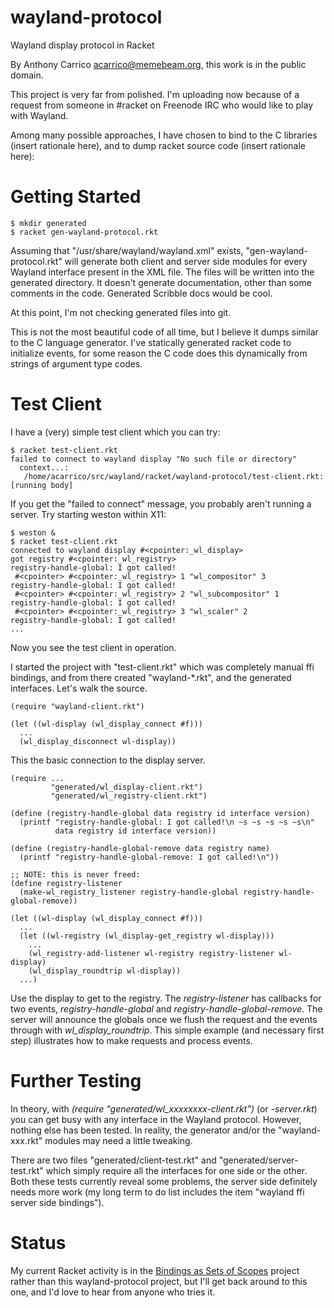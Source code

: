 # wayland-protocol
Wayland display protocol in Racket

By Anthony Carrico <acarrico@memebeam.org>, this work is in the public
domain.

This project is very far from polished. I'm uploading now because of a
request from someone in #racket on Freenode IRC who would like to play
with Wayland.

Among many possible approaches, I have chosen to bind to the C
libraries (insert rationale here), and to dump racket source code
(insert rationale here):

# Getting Started

```
$ mkdir generated
$ racket gen-wayland-protocol.rkt
```

Assuming that "/usr/share/wayland/wayland.xml" exists,
"gen-wayland-protocol.rkt" will generate both client and server side
modules for every Wayland interface present in the XML file. The files
will be written into the generated directory. It doesn't generate
documentation, other than some comments in the code. Generated
Scribble docs would be cool.

At this point, I'm not checking generated files into git.

This is not the most beautiful code of all time, but I believe it
dumps similar to the C language generator. I've statically generated
racket code to initialize events, for some reason the C code does this
dynamically from strings of argument type codes.

# Test Client

I have a (very) simple test client which you can try:

```
$ racket test-client.rkt
failed to connect to wayland display "No such file or directory"
  context...:
   /home/acarrico/src/wayland/racket/wayland-protocol/test-client.rkt: [running body]
```

If you get the "failed to connect" message, you probably aren't
running a server. Try starting weston within X11:

```
$ weston &
$ racket test-client.rkt
connected to wayland display #<cpointer:_wl_display>
got registry #<cpointer:_wl_registry>
registry-handle-global: I got called!
 #<cpointer> #<cpointer:_wl_registry> 1 "wl_compositor" 3
registry-handle-global: I got called!
 #<cpointer> #<cpointer:_wl_registry> 2 "wl_subcompositor" 1
registry-handle-global: I got called!
 #<cpointer> #<cpointer:_wl_registry> 3 "wl_scaler" 2
registry-handle-global: I got called!
...
```

Now you see the test client in operation.

I started the project with "test-client.rkt" which was completely
manual ffi bindings, and from there created "wayland-*.rkt", and the
generated interfaces. Let's walk the source.

```
(require "wayland-client.rkt")

(let ((wl-display (wl_display_connect #f)))
  ...
  (wl_display_disconnect wl-display))
```

This the basic connection to the display server.

```
(require ...
         "generated/wl_display-client.rkt")
         "generated/wl_registry-client.rkt")

(define (registry-handle-global data registry id interface version)
  (printf "registry-handle-global: I got called!\n ~s ~s ~s ~s ~s\n"
          data registry id interface version))

(define (registry-handle-global-remove data registry name)
  (printf "registry-handle-global-remove: I got called!\n"))

;; NOTE: this is never freed:
(define registry-listener
  (make-wl_registry_listener registry-handle-global registry-handle-global-remove))

(let ((wl-display (wl_display_connect #f)))
  ...
  (let ((wl-registry (wl_display-get_registry wl-display)))
    ...
    (wl_registry-add-listener wl-registry registry-listener wl-display)
    (wl_display_roundtrip wl-display))
  ...)
```

Use the display to get to the registry. The *registry-listener* has
callbacks for two events, *registry-handle-global* and
*registry-handle-global-remove*. The server will announce the globals
once we flush the request and the events through with
*wl_display_roundtrip*. This simple example (and necessary first step)
illustrates how to make requests and process events.

# Further Testing

In theory, with *(require "generated/wl_xxxxxxxx-client.rkt")* (or
*-server.rkt*) you can get busy with any interface in the Wayland
protocol. However, nothing else has been tested. In reality, the
generator and/or the "wayland-xxx.rkt" modules may need a little
tweaking.

There are two files "generated/client-test.rkt" and
"generated/server-test.rkt" which simply require all the interfaces
for one side or the other. Both these tests currently reveal some
problems, the server side definitely needs more work (my long term to
do list includes the item "wayland ffi server side bindings").

# Status

My current Racket activity is in the
[Bindings as Sets of Scopes](https://github.com/acarrico/evaluator)
project rather than this wayland-protocol project, but I'll get back
around to this one, and I'd love to hear from anyone who tries it.
